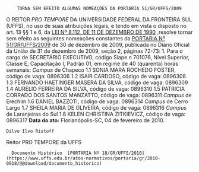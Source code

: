         TORNA SEM EFEITO ALGUMAS NOMEAÇÕES DA PORTARIA 51/GR/UFFS/2009  

 O REITOR *PRO TEMPORE*  DA UNIVERSIDADE FEDERAL DA FRONTEIRA SUL (UFFS), no uso de suas atribuições legais, e tendo em vista o disposto no art. 13 §§ 1 e 6, da [LEI Nº 8.112, DE 11 DE DEZEMBRO DE 1990](http://www.planalto.gov.br/ccivil_03/LEIS/L8112cons.htm) ,resolve tornar sem efeito as seguintes nomeações constantes da [PORTARIA Nº 51/GR/UFFS/2009](https://www.uffs.edu.br/atos-normativos/portaria/gr/2009-0051) de 30 de dezembro de 2009, publicada no Diário Oficial da União de 31 de dezembro de 2009, seção 2, páginas 72-73: 1. Para o cargo de SECRETÁRIO EXECUTIVO, código Siape n 701076, Nível Superior, Classe E, Capacitação I, Padrão 01, em regime de 40 (quarenta) horas semanais: *Campus*  de Chapecó 1.1 SONIA MARA ROCHEDO FOSTER, código de vaga: 0896306 1.2 ISAIR CARDOSO, código de vaga: 0896308 1.3 FERNANDO HAETINGER MASERA DA SILVA, código de vaga: 0896309 1.4 AURELIO FERREIRA DA SILVA, código de vaga: 0896310 1.5 PATRICIA CORRADO DOS SANTOS MANZATTO, código de vaga: 0896311 *Campus*  de Erechim 1.6 DANIEL BAZZOTI, código de vaga: 0896314 *Campus*  de Cerro Largo 1.7 SHEILA MARIA DE OLIVEIRA, código de vaga: 0896316 *Campus*  de Laranjeiras do Sul 1.8 KELEN CHRISTINA ZITKIEVICZ, código de vaga: 0896317      **Data do ato:** Florianópolis-SC, 04 de fevereiro de 2010.   
 

    Dilvo Ilvo Ristoff   
 Reitor PRO TEMPORE da UFFS 

      Documento Histórico  [PORTARIA Nº 18/GR/UFFS/2010](https://www.uffs.edu.br/atos-normativos/portaria/gr/2010-0018/@@download/documento_historico)     
      